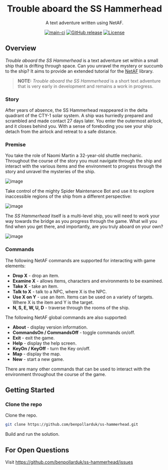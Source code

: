 <div align="center">

# Trouble aboard the SS Hammerhead
A text adventure written using NetAF.

[![main-ci](https://github.com/benpollarduk/ss-hammerhead/actions/workflows/main-ci.yml/badge.svg)](https://github.com/benpollarduk/ss-hammerhead/actions/workflows/main-ci.yml)
[![GitHub release](https://img.shields.io/github/release/benpollarduk/ss-hammerhead.svg)](https://github.com/benpollarduk/ss-hammerhead/releases)
[![License](https://img.shields.io/github/license/benpollarduk/ss-hammerhead.svg)](https://opensource.org/licenses/MIT)

</div>

## Overview
*Trouble aboard the SS Hammerhead* is a text adventure set within a small ship that is drifting through space. Can you unravel the mystery or succumb to the ship? It aims to provide an extended tutorial for the [NetAF](https://github.com/benpollarduk/netaf) library.

> **NOTE:** *Trouble aboard the SS Hammerhead* is a short text adventure that is very early in development and remains a work in progress.

### Story
After years of absence, the SS Hammerhead reappeared in the delta quadrant of the CTY-1 solar system. A ship was hurriedly prepared and scrambled and made contact 27 days later.
You enter the outermost airlock, and it closes behind you. With a sense of foreboding you see your ship detach from the airlock and retreat to a safe distance.

### Premise
You take the role of Naomi Martin a 32-year-old shuttle mechanic. Throughout the course of the story you must navigate through the ship and interact with the various items and the environment
to progress through the story and unravel the mysteries of the ship.

![image](https://github.com/user-attachments/assets/79b3b6cd-7ecd-4d4e-a2b8-47a6f2b06732)

Take control of the mighty Spider Maintenance Bot and use it to explore inaccessible regions of the ship from a different perspective:

![image](https://github.com/user-attachments/assets/429e50d4-57ba-4c51-9126-bf06a11cb629)

The *SS Hammerhead* itself is a multi-level ship, you will need to work your way towards the bridge as you progress through the game. What will you find when you get there, and importantly,
are you truly aboard on your own?

![image](https://github.com/user-attachments/assets/a244495a-dc2f-4196-b95b-eb3935c9770e)

### Commands
The following NetAF commands are supported for interacting with game elements:
* **Drop X** - drop an item.
* **Examine X** - allows items, characters and environments to be examined.
* **Take X** - take an item.
* **Talk to X** - talk to a NPC, where X is the NPC.
* **Use X on Y** - use an item. Items can be used on a variety of targets. Where X is the item and Y is the target.
* **N, S, E, W, U, D** - traverse through the rooms of the ship.

The following NetAF global commands are also supported:
* **About** - display version information.
* **CommandsOn / CommandsOff** - toggle commands on/off.
* **Exit** - exit the game.
* **Help** - display the help screen.
* **KeyOn / KeyOff** - turn the Key on/off.
* **Map** - display the map.
* **New** - start a new game.

There are many other commands that can be used to interact with the environment throughout the course of the game.

## Getting Started

### Clone the repo
Clone the repo.
```bash
git clone https://github.com/benpollarduk/ss-hammerhead.git
```
Build and run the solution.

## For Open Questions
Visit https://github.com/benpollarduk/ss-hammerhead/issues

